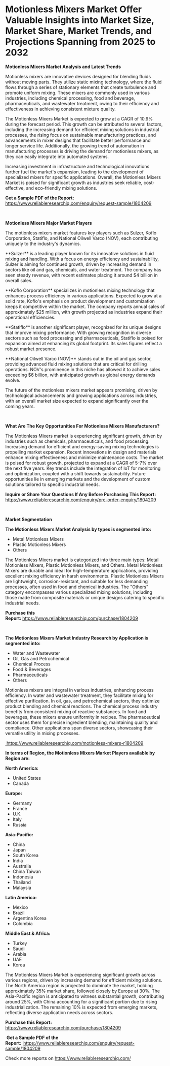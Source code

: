 <p><h1>Motionless Mixers Market Offer Valuable Insights into Market Size, Market Share, Market Trends, and Projections Spanning from 2025 to 2032</h1></p><p><strong>Motionless Mixers Market Analysis and Latest Trends</strong></p>
<p><p>Motionless mixers are innovative devices designed for blending fluids without moving parts. They utilize static mixing technology, where the fluid flows through a series of stationary elements that create turbulence and promote uniform mixing. These mixers are commonly used in various industries, including chemical processing, food and beverage, pharmaceuticals, and wastewater treatment, owing to their efficiency and effectiveness in achieving consistent mixture quality.</p><p>The Motionless Mixers Market is expected to grow at a CAGR of 10.9% during the forecast period. This growth can be attributed to several factors, including the increasing demand for efficient mixing solutions in industrial processes, the rising focus on sustainable manufacturing practices, and advancements in mixer designs that facilitate better performance and longer service life. Additionally, the growing trend of automation in manufacturing processes is driving the demand for motionless mixers, as they can easily integrate into automated systems.</p><p>Increasing investment in infrastructure and technological innovations further fuel the market's expansion, leading to the development of specialized mixers for specific applications. Overall, the Motionless Mixers Market is poised for significant growth as industries seek reliable, cost-effective, and eco-friendly mixing solutions.</p></p>
<p><strong>Get a Sample PDF of the Report:&nbsp;</strong> <a href="https://www.reliableresearchiq.com/enquiry/request-sample/1804209?utm_campaign=3452&utm_medium=2&utm_source=Github&utm_content=ia&utm_term=10042025&utm_id=motionless-mixers">https://www.reliableresearchiq.com/enquiry/request-sample/1804209</a></p>
<p>&nbsp;</p>
<p><strong>Motionless Mixers Major Market Players</strong></p>
<p><p>The motionless mixers market features key players such as Sulzer, Koflo Corporation, Statiflo, and National Oilwell Varco (NOV), each contributing uniquely to the industry's dynamics. </p><p>**Sulzer** is a leading player known for its innovative solutions in fluid mixing and handling. With a focus on energy efficiency and sustainability, Sulzer is aiming for continued growth, driven by increasing demand in sectors like oil and gas, chemicals, and water treatment. The company has seen steady revenue, with recent estimates placing it around $4 billion in overall sales.</p><p>**Koflo Corporation** specializes in motionless mixing technology that enhances process efficiency in various applications. Expected to grow at a solid rate, Koflo's emphasis on product development and customization keeps it competitive within the market. The company reports annual sales of approximately $25 million, with growth projected as industries expand their operational efficiencies.</p><p>**Statiflo** is another significant player, recognized for its unique designs that improve mixing performance. With growing recognition in diverse sectors such as food processing and pharmaceuticals, Statiflo is poised for expansion aimed at enhancing its global footprint. Its sales figures reflect a robust market presence.</p><p>**National Oilwell Varco (NOV)** stands out in the oil and gas sector, providing advanced fluid mixing solutions that are critical for drilling operations. NOV's prominence in this niche has allowed it to achieve sales exceeding $6 billion, with anticipated growth as global energy demands evolve.</p><p>The future of the motionless mixers market appears promising, driven by technological advancements and growing applications across industries, with an overall market size expected to expand significantly over the coming years.</p></p>
<p>&nbsp;</p>
<p><strong>What Are The Key Opportunities For Motionless Mixers Manufacturers?</strong></p>
<p><p>The Motionless Mixers market is experiencing significant growth, driven by industries such as chemicals, pharmaceuticals, and food processing. Increasing demand for efficient and energy-saving mixing technologies is propelling market expansion. Recent innovations in design and materials enhance mixing effectiveness and minimize maintenance costs. The market is poised for robust growth, projected to expand at a CAGR of 5-7% over the next five years. Key trends include the integration of IoT for monitoring and optimization, coupled with a shift towards sustainability. Future opportunities lie in emerging markets and the development of custom solutions tailored to specific industrial needs.</p></p>
<p><strong>Inquire or Share Your Questions If Any Before Purchasing This Report:</strong> <a href="https://www.reliableresearchiq.com/enquiry/pre-order-enquiry/1804209?utm_campaign=3452&utm_medium=2&utm_source=Github&utm_content=ia&utm_term=10042025&utm_id=motionless-mixers">https://www.reliableresearchiq.com/enquiry/pre-order-enquiry/1804209</a></p>
<p>&nbsp;</p>
<p><strong>Market Segmentation</strong></p>
<p><strong>The Motionless Mixers Market Analysis by types is segmented into:</strong></p>
<p><ul><li>Metal Motionless Mixers</li><li>Plastic Motionless Mixers</li><li>Others</li></ul></p>
<p><p>The Motionless Mixers market is categorized into three main types: Metal Motionless Mixers, Plastic Motionless Mixers, and Others. Metal Motionless Mixers are durable and ideal for high-temperature applications, providing excellent mixing efficiency in harsh environments. Plastic Motionless Mixers are lightweight, corrosion-resistant, and suitable for less demanding processes, often used in food and chemical industries. The "Others" category encompasses various specialized mixing solutions, including those made from composite materials or unique designs catering to specific industrial needs.</p></p>
<p><strong>Purchase this Report:&nbsp;</strong><a href="https://www.reliableresearchiq.com/purchase/1804209?utm_campaign=3452&utm_medium=2&utm_source=Github&utm_content=ia&utm_term=10042025&utm_id=motionless-mixers">https://www.reliableresearchiq.com/purchase/1804209</a></p>
<p>&nbsp;</p>
<p><strong>The Motionless Mixers Market Industry Research by Application is segmented into:</strong></p>
<p><ul><li>Water and Wastewater</li><li>Oil, Gas and Petrochemical</li><li>Chemical Process</li><li>Food & Beverages</li><li>Pharmaceuticals</li><li>Others</li></ul></p>
<p><p>Motionless mixers are integral in various industries, enhancing process efficiency. In water and wastewater treatment, they facilitate mixing for effective purification. In oil, gas, and petrochemical sectors, they optimize product blending and chemical reactions. The chemical process industry benefits from consistent mixing of reactive substances. In food and beverages, these mixers ensure uniformity in recipes. The pharmaceutical sector uses them for precise ingredient blending, maintaining quality and compliance. Other applications span diverse sectors, showcasing their versatile utility in mixing processes.</p></p>
<p><a href="https://www.reliableresearchiq.com/motionless-mixers-r1804209?utm_campaign=3452&utm_medium=2&utm_source=Github&utm_content=ia&utm_term=10042025&utm_id=motionless-mixers">&nbsp;https://www.reliableresearchiq.com/motionless-mixers-r1804209</a></p>
<p><strong>In terms of Region, the Motionless Mixers Market Players available by Region are:</strong></p>
<p>
    <p> <strong> North America: </strong>
        <ul>
            <li>United States</li>
            <li>Canada</li>
        </ul>
        </p> 
    <p> <strong> Europe: </strong>
        <ul>
            <li>Germany</li>
            <li>France</li>
            <li>U.K.</li>
            <li>Italy</li>
            <li>Russia</li>
        </ul>
        </p> 
    <p> <strong> Asia-Pacific: </strong>
        <ul>
            <li>China</li>
            <li>Japan</li>
            <li>South Korea</li>
            <li>India</li>
            <li>Australia</li>
            <li>China Taiwan</li>
            <li>Indonesia</li>
            <li>Thailand</li>
            <li>Malaysia</li>
        </ul>
        </p> 
    <p> <strong> Latin America: </strong>
        <ul>
            <li>Mexico</li>
            <li>Brazil</li>
            <li>Argentina Korea</li>
            <li>Colombia</li>
        </ul>
        </p> 
    <p> <strong> Middle East & Africa: </strong>
        <ul>
            <li>Turkey</li>
            <li>Saudi</li>
            <li>Arabia</li>
            <li>UAE</li>
            <li>Korea</li>
        </ul>
    </p>
    </p>
<p><p>The Motionless Mixers Market is experiencing significant growth across various regions, driven by increasing demand for efficient mixing solutions. The North America region is projected to dominate the market, holding approximately 35% market share, followed closely by Europe at 30%. The Asia-Pacific region is anticipated to witness substantial growth, contributing around 25%, with China accounting for a significant portion due to rising industrialization. The remaining 10% is expected from emerging markets, reflecting diverse application needs across sectors.</p></p>
<p><strong>Purchase this Report: </strong><a href="https://www.reliableresearchiq.com/purchase/1804209?utm_campaign=3452&utm_medium=2&utm_source=Github&utm_content=ia&utm_term=10042025&utm_id=motionless-mixers">https://www.reliableresearchiq.com/purchase/1804209</a></p>
<p>&nbsp;<strong>Get a Sample PDF of the Report:&nbsp;&nbsp;</strong><a href="https://www.reliableresearchiq.com/enquiry/request-sample/1804209?utm_campaign=3452&utm_medium=2&utm_source=Github&utm_content=ia&utm_term=10042025&utm_id=motionless-mixers">https://www.reliableresearchiq.com/enquiry/request-sample/1804209</a></p>
<p><strong></strong></p>
<p>Check more reports on <a href="https://www.reliableresearchiq.com/?utm_campaign=3452&utm_medium=2&utm_source=Github&utm_content=ia&utm_term=10042025&utm_id=motionless-mixers">https://www.reliableresearchiq.com/</a></p>